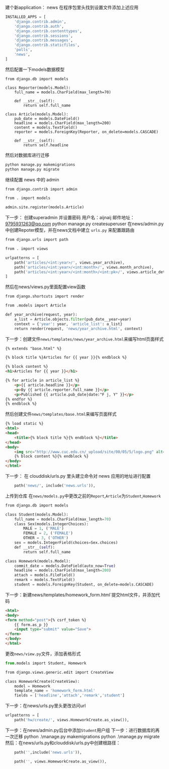 建个新application： news
在程序包里头找到设置文件添加上述应用
```python
INSTALLED_APPS = [
    'django.contrib.admin',
    'django.contrib.auth',
    'django.contrib.contenttypes',
    'django.contrib.sessions',
    'django.contrib.messages',
    'django.contrib.staticfiles',
    'polls',
    'news',
]
```
然后配置一下models数据模型
```pyhton
from django.db import models

class Reporter(models.Model):
    full_name = models.CharField(max_length=70)

    def __str__(self):
        return self.full_name

class Article(models.Model):
    pub_date = models.DateField()
    headline = models.CharField(max_length=200)
    content = models.TextField()
    reporter = models.ForeignKey(Reporter, on_delete=models.CASCADE)

    def __str__(self):
        return self.headline
```

然后对数据库进行迁移
```python
python manage.py makemigrations
python manage.py migrate
```
继续配置 news 中的 admin
```python
from django.contrib import admin

from . import models

admin.site.register(models.Article)
```
下一步： 创建superadmin 并设置密码
用户名：aijnaij 邮件地址：9795931263@qq.com
python manage.py createsuperuser
在news/admin.py中创建Repoter模型，并在news文档中建立 `urls.py` 来配置跟路由
```python
from django.urls import path

from . import views

urlpatterns = [
    path('articles/<int:year>/', views.year_archive),
    path('articles/<int:year>/<int:month>/', views.month_archive),
    path('articles/<int:year>/<int:month>/<int:pk>/', views.article_detail),
]
```
然后在news/views.py里面配置view函数
```python
from django.shortcuts import render

from .models import Article

def year_archive(request, year):
    a_list = Article.objects.filter(pub_date__year=year)
    context = {'year': year, 'article_list': a_list}
    return render(request, 'news/year_archive.html', context)
```
下一步：创建文件`news/templates/news/year_archive.html`来编写html页面样式
```html
{% extends "base.html" %}

{% block title %}Articles for {{ year }}{% endblock %}

{% block content %}
<h1>Articles for {{ year }}</h1>

{% for article in article_list %}
    <p>{{ article.headline }}</p>
    <p>By {{ article.reporter.full_name }}</p>
    <p>Published {{ article.pub_date|date:"F j, Y" }}</p>
{% endfor %}
{% endblock %}
```
然后创建文件`news/templates/base.html`来编写页面样式
```html
{% load static %}
<html>
<head>
    <title>{% block title %}{% endblock %}</title>
</head>
<body>
    <img src="http://www.cuc.edu.cn/_upload/site/00/05/5/logo.png" alt="Logo">
    {% block content %}{% endblock %}
</body>
</html>
```
下一步： 在 clouddisk/urls.py 里头建立命令对 news 应用的地址进行配置
```python
    path('news/', include('news.urls')),
```
上传到仓库
在`news/models.py`中更改之前的`Report`,`Article`为`Student`,`Homework`
```python
from django.db import models

class Student(models.Model):
    full_name = models.CharField(max_length=70)
    class Sex(models.IntegerChoices):
        MALE = 1, ('MALE')
        FEMALE = 2, ('FEMALE')
        OTHER = 3, ('OTHER')
    sex = models.IntegerField(choices=Sex.choices)
    def __str__(self):
        return self.full_name

class Homework(models.Model):
    commit_date = models.DateField(auto_now=True)
    headline = models.CharField(max_length=200)
    attach = models.FileField()
    remark = models.TextField()
    student = models.ForeignKey(Student, on_delete=models.CASCADE)
```
下一步：新建news/templates/homework_form.html`提交html文件，并添加代码
```html
<html>
<body>
<form method="post">{% csrf_token %}
    {{ form.as_p }}
    <input type="submit" value="Save">
</form>
</body>
</html>
```
更改`news/view.py`文件，添加表格形式
```python
from.models import Student, Homework

from django.views.generic.edit import CreateView

class HomeworkCreate(CreateView):
    model = Homework
    template_name = 'homework_form.html'
    fields = ['headline','attach','remark','student']
```
下一步：在news/urls.py里头更改访问url
```python
urlpatterns = [
    path('hw/create/', views.HomeworkCreate.as_view()),
```
下一步：在news/admin.py后台中添加`Student`用户组
下一步：进行数据库的再一次迁移
python .\manage.py makemigrations
python .\manage.py migrate
然后：在news/urls.py和clouddisk/urls.py中创建根路径：
```python
    path('',include('news.urls')),
```
```python
    path('', views.HomeworkCreate.as_view()),
```